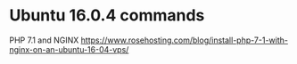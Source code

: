 # Ubuntu 16.0.4 commands

PHP 7.1 and NGINX
https://www.rosehosting.com/blog/install-php-7-1-with-nginx-on-an-ubuntu-16-04-vps/
